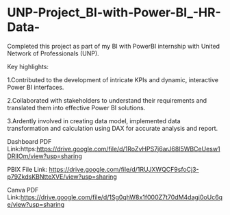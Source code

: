 # UNP-Project_BI-with-Power-BI_-HR-Data-

Completed this project as part of my BI with PowerBI internship with United Network of Professionals (UNP).

Key highlights:

1.Contributed to the development of intricate KPIs and dynamic, interactive Power BI interfaces.

2.Collaborated with stakeholders to understand their requirements and translated them into effective Power BI solutions.

3.Ardently involved in creating data model, implemented data transformation and calculation using DAX for accurate analysis and report.

Dashboard PDF Link:https:https://drive.google.com/file/d/1RoZvHPS7j6arJ68I5WBCeUesw1DRlIOm/view?usp=sharing

PBIX File Link: https://drive.google.com/file/d/1RUJXWQCF9sfoCj3-p79ZkdsKBNtteXVE/view?usp=sharing     

Canva PDF Link:https://drive.google.com/file/d/1Sg0qhW8x1f000Z7t70dM4dagi0oUc6qe/view?usp=sharing
